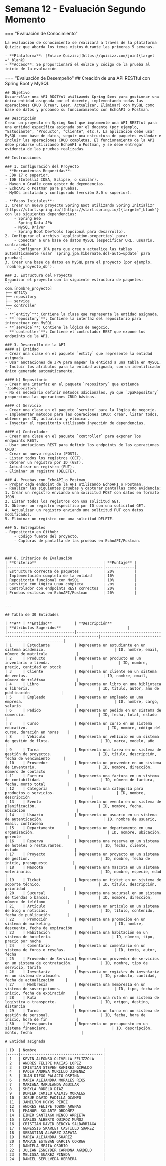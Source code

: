 # Semana 12 - Evaluación Segundo Momento

=== "Evaluación de Conocimiento"

    La evaluación de conocimiento se realizará a través de la plataforma Quizizz que aborda los temas vistos durante las primeras 5 semanas.

    - **Plataforma**: [Enlace Quizizz](https://quizizz.com/join){target ="_blank}
    - **Acceso**: Se proporcionará el enlace y código de la prueba al inicio de la evaluación


=== "Evaluación de Desempeño"
    ## Creación de una API RESTful con Spring Boot y MySQL

    ## Objetivo
    Desarrollar una API RESTful utilizando Spring Boot para gestionar una única entidad asignada por el docente, implementando todas las operaciones CRUD (Crear, Leer, Actualizar, Eliminar) con MySQL como base de datos y probando su funcionamiento con EchoAPI o Postman.

    ## Descripción
    Crear un proyecto en Spring Boot que implemente una API RESTful para una entidad específica asignada por el docente (por ejemplo, "Estudiante", "Producto", "Cliente", etc.). La aplicación debe usar MySQL como base de datos, seguir una estructura de paquetes estándar e incluir las operaciones CRUD completas. El funcionamiento de la API debe probarse utilizando EchoAPI o Postman, y se debe entregar evidencia de las pruebas realizadas.

    ## Instrucciones

    ### 1. Configuración del Proyecto
    - **Herramientas Requeridas**:
    - JDK 17 o superior.
    - IDE (IntelliJ IDEA, Eclipse, o similar).
    - Maven o Gradle como gestor de dependencias.
    - EchoAPI o Postman para pruebas.
    - MySQL instalado y configurado (versión 8.0 o superior).

    - **Pasos Iniciales**:
    1. Crear un nuevo proyecto Spring Boot utilizando Spring Initializr [https://start.spring.io/](https://start.spring.io/){target="_blank"} con las siguientes dependencias:
        - Spring Web
        - Spring Data JPA
        - MySQL Driver
        - Spring Boot DevTools (opcional para desarrollo).
    2. Configurar el archivo `application.properties` para:
        - Conectar a una base de datos MySQL (especificar URL, usuario, contraseña).
        - Configurar JPA para que cree o actualice las tablas automáticamente (usar `spring.jpa.hibernate.ddl-auto=update` para pruebas).        
    3. Crear una base de datos en MySQL para el proyecto (por ejemplo, `nombre_proyecto_db`).

    ### 2. Estructura del Proyecto
    Organizar el proyecto con la siguiente estructura de paquetes:
    ```
    com.[nombre_proyecto]
    ├── entity
    ├── repository
    ├── service
    └── controller
    ```
    - **`entity`**: Contiene la clase que representa la entidad asignada.
    - **`repository`**: Contiene la interfaz del repositorio para interactuar con MySQL.
    - **`service`**: Contiene la lógica de negocio.
    - **`controller`**: Contiene el controlador REST que expone los endpoints de la API.

    ### 3. Desarrollo de la API
    #### a) Entidad
    - Crear una clase en el paquete `entity` que represente la entidad asignada.
    - Usar anotaciones de JPA para mapear la entidad a una tabla en MySQL.
    - Incluir los atributos para la entidad asignada, con un identificador único generado automáticamente.

    #### b) Repositorio
    - Crear una interfaz en el paquete `repository` que extienda `JpaRepository`.
    - No es necesario definir métodos adicionales, ya que `JpaRepository` proporciona las operaciones CRUD básicas.

    #### c) Servicio
    - Crear una clase en el paquete `service` para la lógica de negocio.
    - Implementar métodos para las operaciones CRUD: crear, listar todos, obtener por ID, actualizar y eliminar.
    - Inyectar el repositorio utilizando inyección de dependencias.

    #### d) Controlador
    - Crear una clase en el paquete `controller` para exponer los endpoints REST.
    - Usar anotaciones REST para definir los endpoints de las operaciones CRUD:
    - Crear un nuevo registro (POST).
    - Listar todos los registros (GET).
    - Obtener un registro por ID (GET).
    - Actualizar un registro (PUT).
    - Eliminar un registro (DELETE).  

    ### 4. Pruebas con EchoAPI o Postman
    - Probar cada endpoint de la API utilizando EchoAPI o Postman.
    - Realizar las siguientes pruebas y capturar pantallas como evidencia:
    1. Crear un registro enviando una solicitud POST con datos en formato JSON.
    2. Listar todos los registros con una solicitud GET.
    3. Obtener un registro específico por ID con una solicitud GET.
    4. Actualizar un registro enviando una solicitud PUT con datos modificados.
    5. Eliminar un registro con una solicitud DELETE.

    ### 5. Entregables
    - Repositorio en Github:
        - Código fuente del proyecto.
        - Capturas de pantalla de las pruebas en EchoAPI/Postman.



    ### 6. Criterios de Evaluación
    | **Criterio**                              | **Puntaje** |
    |-------------------------------------------|-------------|
    | Estructura correcta de paquetes           | 20%         |
    | Implementación completa de la entidad     | 10%         |
    | Repositorio funcional con MySQL           | 10%         |
    | Servicio con lógica CRUD completa         | 20%         |
    | Controlador con endpoints REST correctos  | 20%         |
    | Pruebas exitosas en EchoAPI/Postman       | 20%         |
   

    ---

    ## Tabla de 30 Entidades

    | **#** | **Entidad**          | **Descripción**                                                                 | **Atributos Sugeridos**                              |
    |-------|----------------------|--------------------------------------------------------------------------------|-----------------------------------------------------|
    | 1     | Estudiante           | Representa un estudiante en un sistema académico.                               | ID, nombre, email, número de matrícula             |
    | 2     | Producto             | Representa un producto en un inventario o tienda.                               | ID, nombre, precio, cantidad en stock              |
    | 3     | Cliente              | Representa un cliente en un sistema de ventas.                                  | ID, nombre, email, número de teléfono              |
    | 4     | Libro                | Representa un libro en una biblioteca o librería.                               | ID, título, autor, año de publicación              |
    | 5     | Empleado             | Representa un empleado en una empresa.                                         | ID, nombre, cargo, salario                         |
    | 6     | Pedido               | Representa un pedido en un sistema de comercio.                                 | ID, fecha, total, estado                           |
    | 7     | Curso                | Representa un curso en un sistema educativo.                                    | ID, nombre, código del curso, duración en horas    |
    | 8     | Vehículo             | Representa un vehículo en un sistema de gestión de flota.                       | ID, marca, modelo, año                             |
    | 9     | Tarea                | Representa una tarea en un sistema de gestión de proyectos.                     | ID, título, descripción, fecha de vencimiento      |
    | 10    | Proveedor            | Representa un proveedor en un sistema de inventario.                            | ID, nombre, dirección, número de contacto          |
    | 11    | Factura              | Representa una factura en un sistema de contabilidad.                           | ID, número de factura, fecha, monto total          |
    | 12    | Categoría            | Representa una categoría para productos o servicios.                            | ID, nombre, descripción                            |
    | 13    | Evento               | Representa un evento en un sistema de planificación.                            | ID, nombre, fecha, ubicación                       |
    | 14    | Usuario              | Representa un usuario en un sistema de autenticación.                           | ID, nombre de usuario, email, contraseña           |
    | 15    | Departamento         | Representa un departamento en una organización.                                 | ID, nombre, ubicación, gerente                     |
    | 16    | Reserva              | Representa una reserva en un sistema de hoteles o restaurantes.                 | ID, fecha, cliente, estado                         |
    | 17    | Proyecto             | Representa un proyecto en un sistema de gestión.                                | ID, nombre, fecha de inicio, presupuesto           |
    | 18    | Mascota              | Representa una mascota en un sistema veterinario.                               | ID, nombre, especie, edad                          |
    | 19    | Ticket               | Representa un ticket en un sistema de soporte técnico.                          | ID, título, descripción, prioridad                 |
    | 20    | Sucursal             | Representa una sucursal en un sistema de tiendas o bancos.                      | ID, nombre, dirección, número de teléfono          |
    | 21    | Artículo             | Representa un artículo en un sistema de blog o noticias.                        | ID, título, contenido, fecha de publicación        |
    | 22    | Promoción            | Representa una promoción en un sistema de marketing.                            | ID, nombre, descuento, fecha de expiración         |
    | 23    | Habitación           | Representa una habitación en un sistema de hotelería.                           | ID, número, tipo, precio por noche                 |
    | 24    | Comentario           | Representa un comentario en un sistema de foros o reseñas.                      | ID, texto, autor, fecha                            |
    | 25    | Proveedor de Servicio| Representa un proveedor de servicios en un sistema de contratación.             | ID, nombre, tipo de servicio, tarifa                |
    | 26    | Inventario           | Representa un registro de inventario en un sistema de almacén.                  | ID, producto, cantidad, fecha de actualización     |
    | 27    | Membresía            | Representa una membresía en un sistema de suscripciones.                        | ID, tipo, fecha de inicio, fecha de expiración     |
    | 28    | Ruta                 | Representa una ruta en un sistema de logística o transporte.                    | ID, origen, destino, distancia                     |
    | 29    | Turno                | Representa un turno en un sistema de gestión de personal.                       | ID, fecha, hora de inicio, hora de fin             |
    | 30    | Presupuesto          | Representa un presupuesto en un sistema financiero.                             | ID, descripción, monto, fecha                      |

    # Entidad asignada

    | ID  | Nombre                              |
    |-----|-------------------------------------|
    | 1   | KEVIN ALFONSO OLIVELLA FELIZZOLA    |
    | 2   | ANDRES FELIPE MACIAS LOPEZ          |
    | 3   | CRISTIAN STEVEN RAMIREZ GIRALDO     |
    | 4   | PAOLA ANDREA MURILLO JIMENEZ        |
    | 5   | JUAN DIEGO PALACIO OSPINA           |
    | 6   | MARIA ALEJANDRA MORALES RIOS        |
    | 7   | MARIANA MARULANDA AGUILAR           |
    | 8   | SHEYLA RODELO DIAZ                  |
    | 9   | DUNIER CAMILO GALVIS MORALES        |
    | 10  | JOSUE DAVID PADILLA OCAMPO          |
    | 11  | JAMILTON HOYOS PEREZ                |
    | 12  | ANDRES FELIPE TOBON ARENAS          |
    | 13  | EMANUEL SOLARTE ORDOÑEZ             |
    | 14  | EIMER SANTIAGO MENCO ARRIETA        |
    | 15  | CARLOS ALBERTO QUIROZ MUÑOZ         |
    | 16  | CRISTIAN DAVID BEDOYA SALDARRIAGA   |
    | 17  | GENESSIS SKARLET CASTILLO SUAREZ    |
    | 18  | SEBASTIAN ALVAREZ ZAPATA            |
    | 19  | MARIA ALEJANDRA SUAREZ              |
    | 20  | MARVIN ESTEBAN GARCIA CORREA        |
    | 21  | DANIELA MEJIA OSORIO                |
    | 22  | JULIAN ESNEYDER CARMONA AGUDELO     |
    | 23  | MELISSA SUAREZ PINEDA               |
    | 24  | DANIEL SEPULVEDA HERRERA            |
